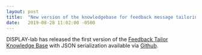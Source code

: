 ```yaml
---
layout: post
title:  "New version of the knowledgebase for feedback message tailoring"
date:   2019-08-28 11:02:00 -0500
---
```


DISPLAY-lab has released the first version of the [Feedback Tailor Knowledge Base](https://display-lab.github.io/knowledge-base/) with JSON serialization available via [Github](https://github.com/Display-Lab/knowledge-base). 


